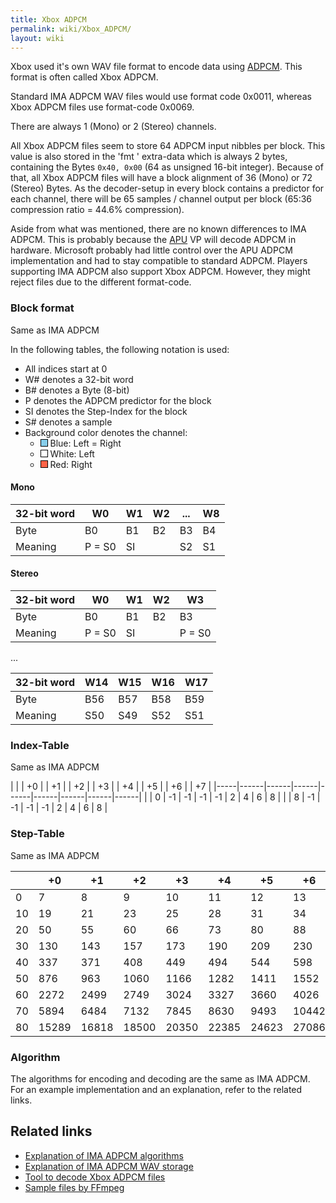 ```yaml
---
title: Xbox ADPCM
permalink: wiki/Xbox_ADPCM/
layout: wiki
---
```


Xbox used it's own WAV file format to encode data using
[ADPCM](/wiki/Wikipedia:Adaptive_differential_pulse-code_modulation "wikilink").
This format is often called Xbox ADPCM.

Standard IMA ADPCM WAV files would use format code 0x0011, whereas Xbox
ADPCM files use format-code 0x0069.

There are always 1 (Mono) or 2 (Stereo) channels.

All Xbox ADPCM files seem to store 64 ADPCM input nibbles per block.
This value is also stored in the 'fmt ' extra-data which is always 2
bytes, containing the Bytes `0x40, 0x00` (64 as unsigned 16-bit
integer). Because of that, all Xbox ADPCM files will have a block
alignment of 36 (Mono) or 72 (Stereo) Bytes. As the decoder-setup in
every block contains a predictor for each channel, there will be 65
samples / channel output per block (65:36 compression ratio = 44.6%
compression).

Aside from what was mentioned, there are no known differences to IMA
ADPCM. This is probably because the [APU](/wiki/APU "wikilink") VP will decode
ADPCM in hardware. Microsoft probably had little control over the APU
ADPCM implementation and had to stay compatible to standard ADPCM.
Players supporting IMA ADPCM also support Xbox ADPCM. However, they
might reject files due to the different format-code.

### Block format

Same as IMA ADPCM

In the following tables, the following notation is used:

-   All indices start at 0
-   W\# denotes a 32-bit word
-   B\# denotes a Byte (8-bit)
-   P denotes the ADPCM predictor for the block
-   SI denotes the Step-Index for the block
-   S\# denotes a sample
-   Background color denotes the channel:
    -   <div style="display: inline-block; width:10px; height:10px; border:1px solid black; background-color:SkyBlue">
        </div>
        Blue: Left = Right

    -   <div style="display: inline-block; width:10px; height:10px; border:1px solid black; background-color:White;">
        </div>
        White: Left

    -   <div style="display: inline-block; width:10px; height:10px; border:1px solid black; background-color:Tomato">
        </div>
        Red: Right

#### Mono

| 32-bit word | W0     | W1  | W2  | ... | W8  |
|-------------|--------|-----|-----|-----|-----|
| Byte        | B0     | B1  | B2  | B3  | B4  |
| Meaning     | P = S0 | SI  |     | S2  | S1  |

#### Stereo

| 32-bit word | W0     | W1  | W2  | W3     |
|-------------|--------|-----|-----|--------|
| Byte        | B0     | B1  | B2  | B3     |
| Meaning     | P = S0 | SI  |     | P = S0 |

...

| 32-bit word | W14 | W15 | W16 | W17 |
|-------------|-----|-----|-----|-----|
| Byte        | B56 | B57 | B58 | B59 |
| Meaning     | S50 | S49 | S52 | S51 |

### Index-Table

Same as IMA ADPCM

|     | | +0 | | +1 | | +2 | | +3 | | +4 | | +5 | | +6 | | +7 |
|-----|------|------|------|------|------|------|------|------|
| | 0 | -1   | -1   | -1   | -1   | 2    | 4    | 6    | 8    |
| | 8 | -1   | -1   | -1   | -1   | 2    | 4    | 6    | 8    |

### Step-Table

Same as IMA ADPCM

|     | +0    | +1    | +2    | +3    | +4    | +5    | +6    | +7    | +8    | +9    |
|-----|-------|-------|-------|-------|-------|-------|-------|-------|-------|-------|
| 0   | 7     | 8     | 9     | 10    | 11    | 12    | 13    | 14    | 16    | 17    |
| 10  | 19    | 21    | 23    | 25    | 28    | 31    | 34    | 37    | 41    | 45    |
| 20  | 50    | 55    | 60    | 66    | 73    | 80    | 88    | 97    | 107   | 118   |
| 30  | 130   | 143   | 157   | 173   | 190   | 209   | 230   | 253   | 279   | 307   |
| 40  | 337   | 371   | 408   | 449   | 494   | 544   | 598   | 658   | 724   | 796   |
| 50  | 876   | 963   | 1060  | 1166  | 1282  | 1411  | 1552  | 1707  | 1878  | 2066  |
| 60  | 2272  | 2499  | 2749  | 3024  | 3327  | 3660  | 4026  | 4428  | 4871  | 5358  |
| 70  | 5894  | 6484  | 7132  | 7845  | 8630  | 9493  | 10442 | 11487 | 12635 | 13899 |
| 80  | 15289 | 16818 | 18500 | 20350 | 22385 | 24623 | 27086 | 29794 | 32767 |       |

### Algorithm

The algorithms for encoding and decoding are the same as IMA ADPCM. For
an example implementation and an explanation, refer to the related
links.

Related links
-------------

-   [Explanation of IMA ADPCM
    algorithms](https://wiki.multimedia.cx/index.php/IMA_ADPCM)
-   [Explanation of IMA ADPCM WAV
    storage](https://wiki.multimedia.cx/index.php/Microsoft_IMA_ADPCM)
-   [Tool to decode Xbox ADPCM
    files](https://github.com/JayFoxRox/xbox-tools/tree/master/adpcm-decoder)
-   [Sample files by
    FFmpeg](http://samples.ffmpeg.org/game-formats/xbox-adpcm-wav/)

